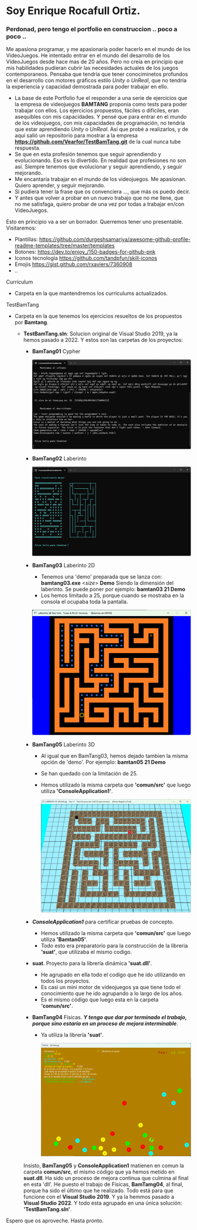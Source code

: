 # Soy **Enrique Rocafull Ortiz**.

### Perdonad, pero tengo el portfolio en construccion .. poco a poco ..
  
  Me apasiona programar, y me apasionaría poder hacerlo en el mundo de los VideoJuegos.
  He intentado entrar en el mundo del desarrollo de los VideoJuegos desde hace mas de 20 años.
  Pero no creía en principio que mis habilidades pudieran cubrir las necesidades actuales de los juegos contemporaneos.
  Pensaba que tendría que tener conociminetos profundos en el desarrollo con motores gráficos estilo *Unity* o *UnReal*, que no tendría la experiencia y capacidad demostrada para poder trabajar en ello.

  - La base de este Portfolio fue el responder a una serie de ejercicios que la empresa de videojuegos **BAMTANG** proponía como tests para poder trabajar con ellos. Los ejercicios propuestos, fáciles o difíciles, eran asequibles con mis capacidades. Y pensé que para entrar en el mundo de los videojuegos, con mis capacidades de programación, no tendría que estar aprendiendo *Unity* o *UnReal*. Así que probé a realizarlos, y de aquí salió un repositorio para mostrar a la empresa **https://github.com/Vearfor/TestBamTang.git** de la cual nunca tube respuesta.
  - Se que en esta profesión tenemos que seguir aprendiendo y evolucionando. Eso es lo divertido. En realidad que profesiones no son así. Siempre tenemos que evolucionar y seguir aprendiendo, y seguir mejorando.
  - Me encantaría trabajar en el mundo de los videojuegos. Me apasionan. Quiero aprender, y seguir mejorando.
  - Si pudiera tener la frase que os convenciera ..., que más os puedo decir.
  - Y antes que volver a probar en un nuevo trabajo que no me llene, que no me satisfaga, quiero probar de una vez por todas a trabajar en/con VideoJuegos.

Esto en principio va a ser un borrador.
Querremos tener uno presentable.
Visitaremos:
- Plantillas: https://github.com/durgeshsamariya/awesome-github-profile-readme-templates/tree/master/templates 
- Botones: https://dev.to/enjoy_/150-badges-for-github-pnk
- Iconos tecnología https://github.com/tandpfun/skill-iconos
- Emojis https://gist.github.com/rxaviers/7360908
- ..

Curriculum
  - Carpeta en la que mantendremos los curriculums actualizados.

TestBamTang
  - Carpeta en la que tenemos los ejercicios resueltos de los propuestos por **Bamtang**.
    + **TestBamTang.sln**:  Solucion original de Visual Studio 2019, ya la hemos pasado a 2022. Y estos son las carpetas de los proyectos:
      - **BamTang01**  Cypher

        ![Cypher](/TestBamTang/Imagenes/BamTang01.png)
  
      - **BamTang02**  Laberinto

        ![Cypher](/TestBamTang/Imagenes/BamTang02.png)
  
      - **BamTang03**  Laberinto 2D
        + Tenemos una 'demo' preparada que se lanza con:    **bamtang03.exe** <*size*> **Demo**   Siendo <size> la dimensión del laberinto. Se puede poner por ejemplo: **bamtan03 21 Demo**
        + Los hemos limitado a 25, porque cuando se mostraba en la consola el ocupaba toda la pantalla.

        ![Cypher](/TestBamTang/Imagenes/BamTang03.png)
  
      - **BamTang05**  Laberinto 3D
        + Al igual que en BamTang03, hemos dejado tambien la misma opción de 'demo'. Por ejemplo: **bamtan05 21 Demo**
        + Se han quedado con la limitación de 25.
        + Hemos utilizado la misma carpeta que **'comun/src'** que luego utiliza **'ConsoleApplication1'**.
      
          ![Cypher](/TestBamTang/Imagenes/BamTang05.png)
  
      - ***ConsoleApplication1*** para certificar pruebas de concepto.
        + Hemos utilizado la misma carpeta que **'comun/src'** que luego utiliza **'Bamtan05'**.
        + Todo esto era preparatorio para la construcción de la libreria **'suat'**, que utilizaba el mismo codigo.
      
      - **suat**.      Proyecto para la librería dinámica **'suat.dll'**.
        + He agrupado en ella todo el codigo que he ido utilizando en todos los proyectos.
        + Es casi un mini motor de videojuegos ya que tiene todo el conocimiento que he ido agrupando a lo largo de los años.
        + Es el mismo código que luego esta en la carpeta **'comun/src'**.
  
      - **BamTang04**  Físicas. ***Y tengo que dar por terminado el trabajo, porque sino estaría en un proceso de mejora interminable***.
        + Ya utiliza la librería **'suat'**.
      
          ![Cypher](/TestBamTang/Imagenes/BamTang04.png)
          
      Insisto, **BamTang05** y **ConsoleApplication1** matienen en comun la carpeta **comun/src**, el mismo código que ya hemos metido en **suat.dll**.
      Ha sido un proceso de mejora continua que culmina al final en esta 'dll'.
      He puesto el trabajo de Físicas, **BamTamg04**, al final, porque ha sido el último que he realizado.
      Todo está para que funcione con el **Visual Studio 2019**. Y ya la hemmos pasado a **Visual Studio 2022**.
      Y todo esta agrupado en una única solución: **'TestBamTang.sln'**.

Espero que os aproveche.
Hasta pronto.

